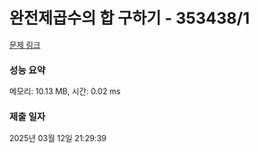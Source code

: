 # 완전제곱수의 합 구하기 - 353438/1 

[문제 링크](https://level.goorm.io/exam/353438/%EC%99%84%EC%A0%84%EC%A0%9C%EA%B3%B1%EC%88%98%EC%9D%98-%ED%95%A9-%EA%B5%AC%ED%95%98%EA%B8%B0/quiz/1) 

### 성능 요약

메모리: 10.13 MB, 시간: 0.02 ms

### 제출 일자

2025년 03월 12일 21:29:39

